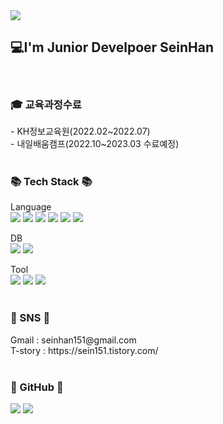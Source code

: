 <img src="https://capsule-render.vercel.app/api?type=waving&color=auto&height=200&section=header&text=HanSein&fontSize=90" />


💻I'm Junior Develpoer SeinHan
---      
<br>
<h3>🎓 교육과정수료</h3>
- KH정보교육원(2022.02~2022.07)<br>
- 내일배움캠프(2022.10~2023.03 수료예정)
<br><br>

<h3>📚 Tech Stack 📚 </h3> 

Language<br>
         <img src="https://img.shields.io/badge/java-007396?style=for-the-badge&logo=java&logoColor=white">
         <img src="https://img.shields.io/badge/python-3776AB?style=for-the-badge&logo=python&logoColor=white">
         <img src="https://img.shields.io/badge/html5-E34F26?style=for-the-badge&logo=html5&logoColor=white">
         <img src="https://img.shields.io/badge/css-1572B6?style=for-the-badge&logo=css3&logoColor=white">
         <img src="https://img.shields.io/badge/javascript-F7DF1E?style=for-the-badge&logo=javascript&logoColor=black">
         <img src="https://img.shields.io/badge/jquery-0769AD?style=for-the-badge&logo=jquery&logoColor=white">

DB<br>
   <img src="https://img.shields.io/badge/oracle-F80000?style=for-the-badge&logo=oracle&logoColor=white">
   <img src="https://img.shields.io/badge/mongoDB-47A248?style=for-the-badge&logo=MongoDB&logoColor=white">

Tool<br>
   <img src="https://img.shields.io/badge/spring-6DB33F?style=for-the-badge&logo=spring&logoColor=white">
   <img src="https://img.shields.io/badge/spring-6DB33F?style=for-the-badge&logo=spring&logoColor=white">
   <img src="https://img.shields.io/badge/bootstrap-7952B3?style=for-the-badge&logo=bootstrap&logoColor=white">
<br><br>

<h3>🏹 SNS 🏹</h3>
Gmail : seinhan151@gmail.com<br>
T-story : https://sein151.tistory.com/
<br><br>

<h3> 🥑 GitHub 🥑</h3>
<img src="https://github-readme-stats.vercel.app/api/top-langs/?username=seinni2&layout=compact">
<img src="https://github-readme-stats.vercel.app/api?username=seinni2&show_icons=true">
